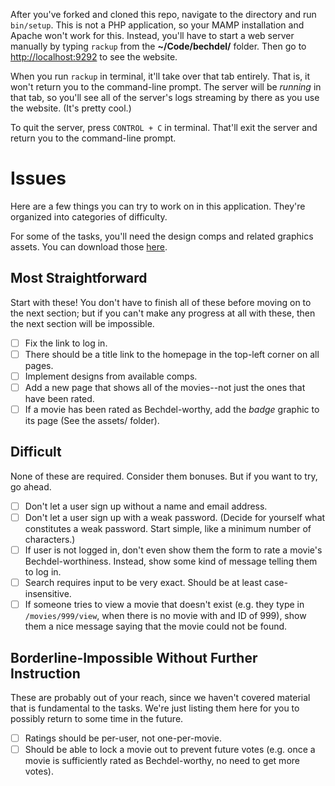 After you've forked and cloned this repo, navigate to the directory and run `bin/setup`. This is not a PHP application, so your MAMP installation and Apache won't work for this. Instead, you'll have to start a web server manually by typing `rackup` from the **~/Code/bechdel/** folder. Then go to <http://localhost:9292> to see the website.

When you run `rackup` in terminal, it'll take over that tab entirely. That is, it won't return you to the command-line prompt. The server will be _running_ in that tab, so you'll see all of the server's logs streaming by there as you use the website. (It's pretty cool.)

To quit the server, press `CONTROL + C` in terminal. That'll exit the server and return you to the command-line prompt.

# Issues

Here are a few things you can try to work on in this application. They're organized into categories of difficulty.

For some of the tasks, you'll need the design comps and related graphics assets. You can download those [here](https://cl.ly/gfWZ/bollywood-bechdel-designs.zip).

## Most Straightforward

Start with these! You don't have to finish all of these before moving on to the next section; but if you can't make any progress at all with these, then the next section will be impossible.

- [ ] Fix the link to log in.
- [ ] There should be a title link to the homepage in the top-left corner on all pages.
- [ ] Implement designs from available comps.
- [ ] Add a new page that shows all of the movies--not just the ones that have been rated.
- [ ] If a movie has been rated as Bechdel-worthy, add the *badge* graphic to its page (See the assets/ folder).

## Difficult

None of these are required. Consider them bonuses. But if you want to try, go ahead.

- [ ] Don't let a user sign up without a name and email address.
- [ ] Don't let a user sign up with a weak password. (Decide for yourself what constitutes a weak password. Start simple, like a minimum number of characters.)
- [ ] If user is not logged in, don't even show them the form to rate a movie's Bechdel-worthiness. Instead, show some kind of message telling them to log in.
- [ ] Search requires input to be very exact. Should be at least case-insensitive.
- [ ] If someone tries to view a movie that doesn't exist (e.g. they type in `/movies/999/view`, when there is no movie with and ID of 999), show them a nice message saying that the movie could not be found.

## Borderline-Impossible Without Further Instruction

These are probably out of your reach, since we haven't covered material that is fundamental to the tasks. We're just listing them here for you to possibly return to some time in the future.

- [ ] Ratings should be per-user, not one-per-movie.
- [ ] Should be able to lock a movie out to prevent future votes (e.g. once a movie is sufficiently rated as Bechdel-worthy, no need to get more votes).